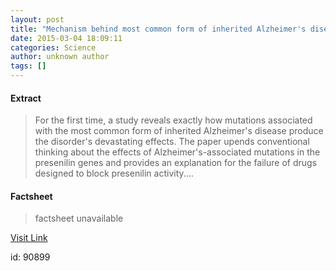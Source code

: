 ```yaml
---
layout: post
title: "Mechanism behind most common form of inherited Alzheimer's disease revealed"
date: 2015-03-04 18:09:11
categories: Science
author: unknown author
tags: []
---
```



#### Extract
>For the first time, a study reveals exactly how mutations associated with the most common form of inherited Alzheimer's disease produce the disorder's devastating effects. The paper upends conventional thinking about the effects of Alzheimer's-associated mutations in the presenilin genes and provides an explanation for the failure of drugs designed to block presenilin activity....

#### Factsheet
>factsheet unavailable

[Visit Link](http://feeds.sciencedaily.com/~r/sciencedaily/~3/1cNsLuuTcco/150304130911.htm)

id:   90899


